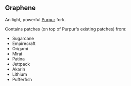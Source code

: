 [Purpur]: https://purpur.pl3x.net

## Graphene
An light, powerful [Purpur] fork.

Contains patches (on top of Purpur's existing patches) from:
- Sugarcane
- Empirecraft
- Origami
- Mirai
- Patina
- Jettpack
- Akarin
- Lithium
- Pufferfish
